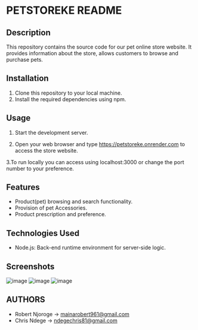 # PETSTOREKE README

## Description
This repository contains the source code for our pet online store website. It provides information about the store, allows customers to browse and purchase pets.

## Installation
1. Clone this repository to your local machine.
2. Install the required dependencies using npm.


## Usage
  1. Start the development server.

  2. Open your web browser and type https://petstoreke.onrender.com to access the store website.


  3.To run locally you can access using localhost:3000 or change the port number to your preference.

## Features
- Product(pet) browsing and search functionality.
- Provision of pet Accessories.
- Product prescription and preference.

## Technologies Used
- Node.js: Back-end runtime environment for server-side logic.

## Screenshots
![image](https://github.com/Fude-1/petstore/assets/111246727/ecc1958a-7e32-4711-819c-73cd027ed4b0)
![image](https://github.com/Fude-1/petstore/assets/111246727/c998e865-c3f9-4f62-acfc-a59df342b3e9)
![image](https://github.com/Fude-1/petstore/assets/111246727/8cedfb6e-c4d4-4c77-8ce7-3e09c6c0a370)

## AUTHORS

- Robert Njoroge -> mainarobert961@gmail.com
- Chris Ndege -> ndegechris81@gmail.com
